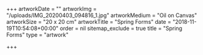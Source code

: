 +++
artworkDate = ""
artworkImg = "/uploads/IMG_20200403_094816_1.jpg"
artworkMedium = "Oil on Canvas"
artworkSize = "20 x 20 cm"
artworkTitle = "Spring Forms"
date = "2018-11-19T10:54:08+00:00"
order = nil
sitemap_exclude = true
title = "Spring Forms"
type = "artwork"

+++

